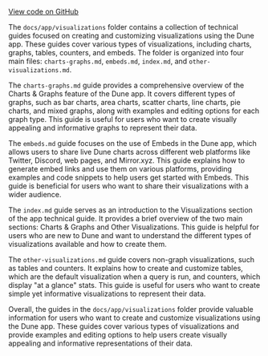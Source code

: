 [View code on GitHub](https://dune.com/docs/app/visualizations)

The `docs/app/visualizations` folder contains a collection of technical guides focused on creating and customizing visualizations using the Dune app. These guides cover various types of visualizations, including charts, graphs, tables, counters, and embeds. The folder is organized into four main files: `charts-graphs.md`, `embeds.md`, `index.md`, and `other-visualizations.md`.

The `charts-graphs.md` guide provides a comprehensive overview of the Charts & Graphs feature of the Dune app. It covers different types of graphs, such as bar charts, area charts, scatter charts, line charts, pie charts, and mixed graphs, along with examples and editing options for each graph type. This guide is useful for users who want to create visually appealing and informative graphs to represent their data.

The `embeds.md` guide focuses on the use of Embeds in the Dune app, which allows users to share live Dune charts across different web platforms like Twitter, Discord, web pages, and Mirror.xyz. This guide explains how to generate embed links and use them on various platforms, providing examples and code snippets to help users get started with Embeds. This guide is beneficial for users who want to share their visualizations with a wider audience.

The `index.md` guide serves as an introduction to the Visualizations section of the app technical guide. It provides a brief overview of the two main sections: Charts & Graphs and Other Visualizations. This guide is helpful for users who are new to Dune and want to understand the different types of visualizations available and how to create them.

The `other-visualizations.md` guide covers non-graph visualizations, such as tables and counters. It explains how to create and customize tables, which are the default visualization when a query is run, and counters, which display "at a glance" stats. This guide is useful for users who want to create simple yet informative visualizations to represent their data.

Overall, the guides in the `docs/app/visualizations` folder provide valuable information for users who want to create and customize visualizations using the Dune app. These guides cover various types of visualizations and provide examples and editing options to help users create visually appealing and informative representations of their data.
